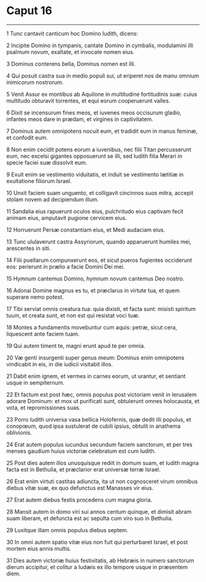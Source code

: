 # Caput 16

***

1 Tunc cantavit canticum hoc Domino Iudith, dicens:

2 Incipite Domino in tympanis, cantate Domino in cymbalis, modulamini illi psalmum novum, exaltate, et invocate nomen eius.

3 Dominus conterens bella, Dominus nomen est illi.

4 Qui posuit castra sua in medio populi sui, ut eriperet nos de manu omnium inimicorum nostrorum.

5 Venit Assur ex montibus ab Aquilone in multitudine fortitudinis suæ: cuius multitudo obturavit torrentes, et equi eorum cooperuerunt valles.

6 Dixit se incensurum fines meos, et iuvenes meos occisurum gladio, infantes meos dare in prædam, et virgines in captivitatem.

7 Dominus autem omnipotens nocuit eum, et tradidit eum in manus feminæ, et confodit eum.

8 Non enim cecidit potens eorum a iuvenibus, nec filii Titan percusserunt eum, nec excelsi gigantes opposuerunt se illi, sed Iudith filia Merari in specie faciei suæ dissolvit eum.

9 Exuit enim se vestimento viduitatis, et induit se vestimento lætitiæ in exultatione filiorum Israel.

10 Unxit faciem suam unguento, et colligavit cincinnos suos mitra, accepit stolam novem ad decipiendum illum.

11 Sandalia eius rapuerunt oculos eius, pulchritudo eius captivam fecit animam eius, amputavit pugione cervicem eius.

12 Horruerunt Persæ constantiam eius, et Medi audaciam eius.

13 Tunc ululaverunt castra Assyriorum, quando apparuerunt humiles mei, arescentes in siti.

14 Filii puellarum compunxerunt eos, et sicut pueros fugientes occiderunt eos: perierunt in prælio a facie Domini Dei mei.

15 Hymnum cantemus Domino, hymnum novum cantemus Deo nostro.

16 Adonai Domine magnus es tu, et præclarus in virtute tua, et quem superare nemo potest.

17 Tibi serviat omnis creatura tua: quia dixisti, et facta sunt: misisti spiritum tuum, et creata sunt, et non est qui resistat voci tuæ.

18 Montes a fundamentis movebuntur cum aquis: petræ, sicut cera, liquescent ante faciem tuam.

19 Qui autem timent te, magni erunt apud te per omnia.

20 Væ genti insurgenti super genus meum: Dominus enim omnipotens vindicabit in eis, in die iudicii visitabit illos.

21 Dabit enim ignem, et vermes in carnes eorum, ut urantur, et sentiant usque in sempiternum.

22 Et factum est post hæc, omnis populus post victoriam venit in Ierusalem adorare Dominum: et mox ut purificati sunt, obtulerunt omnes holocausta, et vota, et repromissiones suas.

23 Porro Iudith universa vasa bellica Holofernis, quæ dedit illi populus, et conopœum, quod ipsa sustulerat de cubili ipsius, obtulit in anathema oblivionis.

24 Erat autem populus iucundus secundum faciem sanctorum, et per tres menses gaudium huius victoriæ celebratum est cum Iudith.

25 Post dies autem illos unusquisque rediit in domum suam, et Iudith magna facta est in Bethulia, et præclarior erat universæ terræ Israel.

26 Erat enim virtuti castitas adiuncta, ita ut non cognosceret virum omnibus diebus vitæ suæ, ex quo defunctus est Manasses vir eius.

27 Erat autem diebus festis procedens cum magna gloria.

28 Mansit autem in domo viri sui annos centum quinque, et dimisit abram suam liberam, et defuncta est ac sepulta cum viro suo in Bethulia.

29 Luxitque illam omnis populus diebus septem.

30 In omni autem spatio vitæ eius non fuit qui perturbaret Israel, et post mortem eius annis multis.

31 Dies autem victoriæ huius festivitatis, ab Hebræis in numero sanctorum dierum accipitur, et colitur a Iudæis ex illo tempore usque in præsentem diem.

